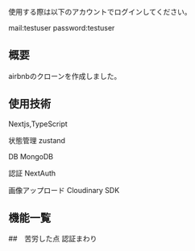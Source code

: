 使用する際は以下のアカウントでログインしてください。


mail:testuser
password:testuser

## 概要
airbnbのクローンを作成しました。


## 使用技術
Nextjs,TypeScript

状態管理
zustand

DB
MongoDB

認証
NextAuth

画像アップロード
Cloudinary SDK


## 機能一覧

##　苦労した点
認証まわり
